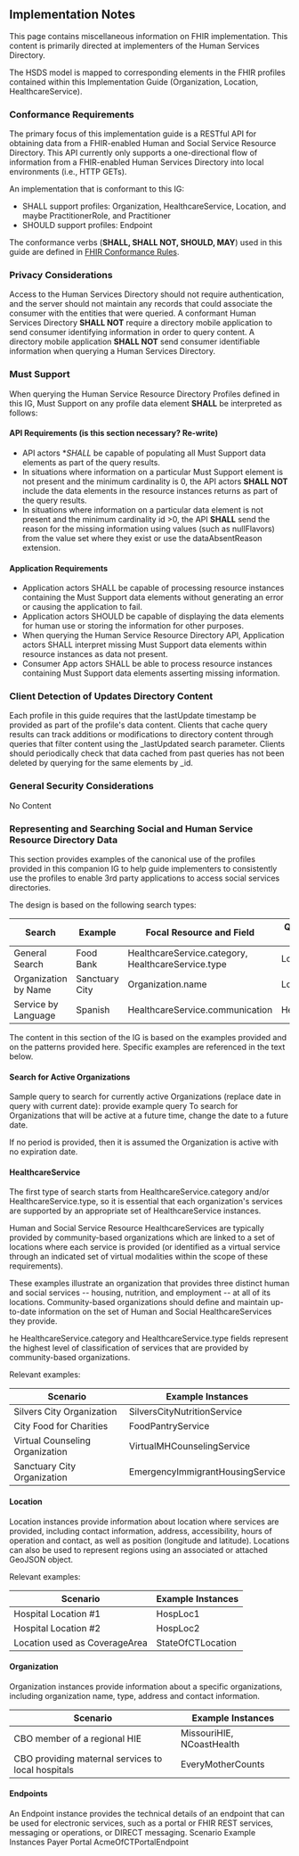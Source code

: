 ## Implementation Notes
This page contains miscellaneous information on FHIR implementation. This content is primarily directed at implementers of the Human Services Directory.

The HSDS model is mapped to corresponding elements in the FHIR profiles contained within this Implementation Guide (Organization, Location, HealthcareService).
### Conformance Requirements
The primary focus of this implementation guide is a RESTful API for obtaining data from a FHIR-enabled Human and Social Service Resource Directory. This API currently only supports a one-directional flow of information from a FHIR-enabled Human Services Directory into local environments (i.e., HTTP GETs).

An implementation that is conformant to this IG:
- SHALL support profiles: Organization, HealthcareService, Location, and maybe PractitionerRole, and Practitioner
- SHOULD support profiles: Endpoint

The conformance verbs (**SHALL, SHALL NOT, SHOULD, MAY**) used in this guide are defined in [FHIR Conformance Rules](http://hl7.org/fhir/R4/conformance-rules.html).

### Privacy Considerations
Access to the Human Services Directory should not require authentication, and the server should not maintain any records that could associate the consumer with the entities that were queried.
A conformant Human Services Directory **SHALL NOT** require a directory mobile application to send consumer identifying information in order to query content.
A directory mobile application **SHALL NOT** send consumer identifiable information when querying a Human Services Directory.
### Must Support
When querying the Human Service Resource Directory Profiles defined in this IG, Must Support on any profile data element **SHALL** be interpreted as follows:

#### API Requirements (is this section necessary? Re-write)

- API actors **SHALL* be capable of populating all Must Support data elements as part of the query results.
- In situations where information on a particular Must Support element is not present and the minimum cardinality is 0, the API actors **SHALL NOT** include the data elements in the resource instances returns as part of the query results.
- In situations where information on a particular data element is not present and the minimum cardinality id >0, the API **SHALL** send the reason for the missing information using values (such as nullFlavors) from the value set where they exist or use the dataAbsentReason extension.

#### Application Requirements 

- Application actors SHALL be capable of processing resource instances containing the Must Support data elements without generating an error or causing the application to fail.
- Application actors SHOULD be capable of displaying the data elements for human use or storing the information for other purposes.
- When querying the Human Service Resource Directory API, Application actors SHALL interpret missing Must Support data elements within resource instances as data not present.
- Consumer App actors SHALL be able to process resource instances containing Must Support data elements asserting missing information.

### Client Detection of Updates Directory Content

Each profile in this guide requires that the lastUpdate timestamp be provided as part of the profile's data content. Clients that cache query results can track additions or modifications to directory content through queries that filter content using the _lastUpdated search parameter. Clients should periodically check that data cached from past queries has not been deleted by querying for the same elements by _id.

### General Security Considerations

No Content

###	Representing and Searching Social and Human Service Resource Directory Data

This section provides examples of the canonical use of the profiles provided in this companion IG to help guide implementers to consistently use the profiles to enable 3rd party applications to access social services directories. 

The design is based on the following search types:

| Search               	| Example 	    | Focal Resource and Field                             	| Qualifications of Search 	|
|----------------------	|---------------|------------------------------------------------------	|--------------------------	|
| General Search       	| Food Bank     | HealthcareService.category,   HealthcareService.type 	| Location                 	|
| Organization by Name 	| Sanctuary City| Organization.name                                    	| Location                 	|
| Service by Language  	| Spanish       | HealthcareService.communication                      	| HealthcareService         	|
 			
The content in this section of the IG is based on the examples provided and on the patterns provided here.
Specific examples are referenced in the text below.

#### Search for Active Organizations
Sample query to search for currently active Organizations (replace date in query with current date):
provide example query
To search for Organizations that will be active at a future time, change the date to a future date.

If no period is provided, then it is assumed the Organization is active with no expiration date.
#### HealthcareService
The first type of search starts from HealthcareService.category and/or HealthcareService.type, so it is essential that each organization's services are supported by an appropriate set of HealthcareService instances.

Human and Social Service Resource HealthcareServices are typically provided by community-based organizations which are linked to a set of locations where each service is provided (or identified as a virtual service through an indicated set of virtual modalities within the scope of these requirements). 

These examples illustrate an organization that provides three distinct human and social services -- housing, nutrition, and employment -- at all of its locations. Community-based organizations should define and maintain up-to-date information on the set of Human and Social HealthcareServices they provide. 

he HealthcareService.category and HealthcareService.type fields represent the highest level of classification of services that are provided by community-based organizations.

Relevant examples:

| Scenario                          	| Example Instances         	     |
|-----------------------------------	|-----------------------------     |
| Silvers City Organization   	     	| SilversCityNutritionService      |
| City Food for Charities           	| FoodPantryService 	           |
| Virtual Counseling Organization    	| VirtualMHCounselingService       |
| Sanctuary City Organization       	| EmergencyImmigrantHousingService |


#### Location
Location instances provide information about location where services are provided, including contact information, address, accessibility, hours of operation and contact, as well as position (longitude and latitude). Locations can also be used to represent regions using an associated or attached GeoJSON object.

Relevant examples:

| Scenario                      	| Example Instances 	|
|-------------------------------	|-------------------	|
| Hospital Location #1          	| HospLoc1          	|
| Hospital Location #2          	| HospLoc2          	|
| Location used as CoverageArea 	| StateOfCTLocation 	|


#### Organization
Organization instances provide information about a specific organizations, including organization name, type, address and contact information. 

| Scenario                                           	| Example Instances         	|
|----------------------------------------------------	|---------------------------	|
| CBO member of a regional HIE                       	| MissouriHIE, NCoastHealth 	|
| CBO providing maternal services to local hospitals 	| EveryMotherCounts         	|


#### Endpoints
An Endpoint instance provides the technical details of an endpoint that can be used for electronic services, such as a portal or FHIR REST services, messaging or operations, or DIRECT messaging.
Scenario	Example Instances
Payer Portal	AcmeOfCTPortalEndpoint


